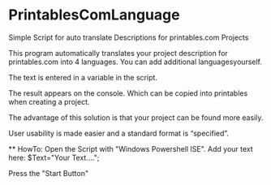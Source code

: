 # PrintablesComLanguage
Simple Script for auto translate Descriptions for printables.com Projects

This program automatically translates your project description for printables.com into 4 languages. You can add additional languages ​​yourself.

The text is entered in a variable in the script.

The result appears on the console. Which can be copied into printables when creating a project.

The advantage of this solution is that your project can be found more easily.

User usability is made easier and a standard format is “specified”.

** HowTo:
Open the Script with "Windows Powershell ISE".
Add your text here:
$Text="Your Text....";

Press the "Start Button"
